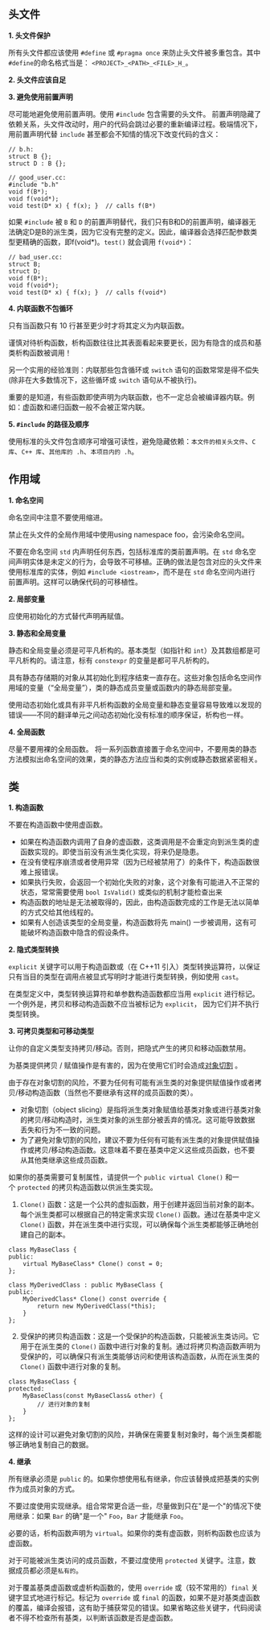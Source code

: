 
## 头文件

**1. 头文件保护**

所有头文件都应该使用 `#define` 或 `#pragma once` 来防止头文件被多重包含。其中`#define`的命名格式当是： `<PROJECT>_<PATH>_<FILE>_H_`。

**2. 头文件应该自足**

**3. 避免使用前置声明**

尽可能地避免使用前置声明。使用 `#include` 包含需要的头文件。
前置声明隐藏了依赖关系，头文件改动时，用户的代码会跳过必要的重新编译过程。极端情况下，用前置声明代替 `include` 甚至都会不知情的情况下改变代码的含义：
```
// b.h:
struct B {};
struct D : B {};

// good_user.cc:
#include "b.h"
void f(B*);
void f(void*);
void test(D* x) { f(x); }  // calls f(B*)
```

如果 `#include` 被 `B` 和 `D` 的前置声明替代，我们只有B和D的前置声明，编译器无法确定D是B的派生类，因为它没有完整的定义。因此，编译器会选择匹配参数类型更精确的函数，即f(void*)。`test()` 就会调用 `f(void*)`：
```
// bad_user.cc:
struct B;
struct D;
void f(B*);
void f(void*);
void test(D* x) { f(x); }  // calls f(void*)
```

**4. 内联函数不包循环**

只有当函数只有 10 行甚至更少时才将其定义为内联函数。

谨慎对待析构函数，析构函数往往比其表面看起来要更长，因为有隐含的成员和基类析构函数被调用！

另一个实用的经验准则：内联那些包含循环或 `switch` 语句的函数常常是得不偿失 (除非在大多数情况下，这些循环或 `switch` 语句从不被执行)。

重要的是知道，有些函数即使声明为内联函数，也不一定总会被编译器内联。例如：虚函数和递归函数一般不会被正常内联。

**5.  `#include` 的路径及顺序**

使用标准的头文件包含顺序可增强可读性，避免隐藏依赖：`本文件的相关头文件`、`C 库`、`C++ 库`、`其他库的 .h`、`本项目内的 .h`。


## 作用域

**1. 命名空间**

命名空间中注意不要使用缩进。

禁止在头文件的全局作用域中使用using namespace foo，会污染命名空间。

不要在命名空间 `std` 内声明任何东西，包括标准库的类前置声明。在 `std` 命名空间声明实体是未定义的行为，会导致不可移植。正确的做法是包含对应的头文件来使用标准库的实体，例如 `#include <iostream>`，而不是在 `std` 命名空间内进行前置声明。这样可以确保代码的可移植性。

**2. 局部变量**

应使用初始化的方式替代声明再赋值。

**3. 静态和全局变量**

静态和全局变量必须是可平凡析构的。基本类型（如指针和 `int`）及其数组都是可平凡析构的。请注意，标有 `constexpr` 的变量是都可平凡析构的。

具有静态存储期的对象从其初始化到程序结束一直存在。这些对象包括命名空间作用域的变量（“全局变量”），类的静态成员变量或函数内的静态局部变量。

使用动态初始化或具有非平凡析构函数的全局变量和静态变量容易导致难以发现的错误——不同的翻译单元之间动态初始化没有标准的顺序保证，析构也一样。

**4. 全局函数**

尽量不要用裸的全局函数。 将一系列函数直接置于命名空间中，不要用类的静态方法模拟出命名空间的效果，类的静态方法应当和类的实例或静态数据紧密相关。

## 类

**1. 构造函数**

不要在构造函数中使用虚函数。

- 如果在构造函数内调用了自身的虚函数，这类调用是不会重定向到派生类的虚函数实现的。即使当前没有派生类化实现，将来仍是隐患。
- 在没有使程序崩溃或者使用异常（因为已经被禁用了）的条件下，构造函数很难上报错误。
- 如果执行失败，会返回一个初始化失败的对象，这个对象有可能进入不正常的状态，常常需要使用 `bool IsValid()` 或类似的机制才能检查出来
- 构造函数的地址是无法被取得的，因此，由构造函数完成的工作是无法以简单的方式交给其他线程的。
- 如果有人创造该类型的全局变量，构造函数将先 main() 一步被调用，这有可能破坏构造函数中隐含的假设条件。

**2. 隐式类型转换**

`explicit` 关键字可以用于构造函数或（在 C++11 引入）类型转换运算符，以保证只有当目的类型在调用点被显式写明时才能进行类型转换，例如使用 `cast`。

在类型定义中，类型转换运算符和单参数构造函数都应当用 `explicit` 进行标记。一个例外是，拷贝和移动构造函数不应当被标记为 `explicit`， 因为它们并不执行类型转换。

**3. 可拷贝类型和可移动类型**

让你的自定义类型支持拷贝/移动。否则，把隐式产生的拷贝和移动函数禁用。

为基类提供拷贝 / 赋值操作是有害的，因为在使用它们时会造成[对象切割](https://en.wikipedia.org/wiki/Object_slicing) 。

由于存在对象切割的风险，不要为任何有可能有派生类的对象提供赋值操作或者拷贝/移动构造函数（当然也不要继承有这样的成员函数的类）。
- 对象切割（object slicing）是指将派生类对象赋值给基类对象或进行基类对象的拷贝/移动构造时，派生类对象的派生部分被丢弃的情况。这可能导致数据丢失和行为不一致的问题。
- 为了避免对象切割的风险，建议不要为任何有可能有派生类的对象提供赋值操作或拷贝/移动构造函数。这意味着不要在基类中定义这些成员函数，也不要从其他类继承这些成员函数。

如果你的基类需要可复制属性，请提供一个 `public virtual Clone()` 和一个 `protected` 的拷贝构造函数以供派生类实现。

1. `Clone()` 函数：这是一个公共的虚拟函数，用于创建并返回当前对象的副本。每个派生类都可以根据自己的特定需求实现 `Clone()` 函数。通过在基类中定义 `Clone()` 函数，并在派生类中进行实现，可以确保每个派生类都能够正确地创建自己的副本。
```
class MyBaseClass { 
public: 
    virtual MyBaseClass* Clone() const = 0; 
}; 

class MyDerivedClass : public MyBaseClass { 
public: 
    MyDerivedClass* Clone() const override { 
        return new MyDerivedClass(*this); 
    } 
};
```

2. 受保护的拷贝构造函数：这是一个受保护的构造函数，只能被派生类访问。它用于在派生类的 `Clone()` 函数中进行对象的复制。通过将拷贝构造函数声明为受保护的，可以确保只有派生类能够访问和使用该构造函数，从而在派生类的 `Clone()` 函数中进行对象的复制。
```
class MyBaseClass { 
protected:     
	MyBaseClass(const MyBaseClass& other) {
		// 进行对象的复制     
	} 
};
```

这样的设计可以避免对象切割的风险，并确保在需要复制对象时，每个派生类都能够正确地复制自己的数据。

**4. 继承**

所有继承必须是 `public` 的。如果你想使用私有继承，你应该替换成把基类的实例作为成员对象的方式。

不要过度使用实现继承。组合常常更合适一些，尽量做到只在"是一个"的情况下使用继承：如果 `Bar` 的确"是一个" `Foo`，`Bar` 才能继承 `Foo`。

必要的话，析构函数声明为 `virtual`。如果你的类有虚函数，则析构函数也应该为虚函数。

对于可能被派生类访问的成员函数，不要过度使用 `protected` 关键字。注意，数据成员都必须是`私有的`。

对于覆盖基类虚函数或虚析构函数的，使用 `override` 或（较不常用的）`final` 关键字显式地进行标记。标记为 `override` 或 `final` 的函数，如果不是对基类虚函数的覆盖，编译会报错，这有助于捕获常见的错误。如果省略这些关键字，代码阅读者不得不检查所有基类，以判断该函数是否是虚函数。